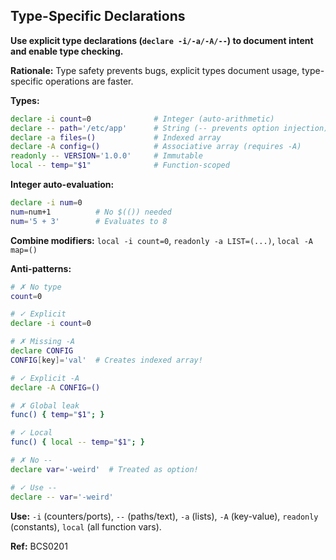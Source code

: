 ## Type-Specific Declarations

**Use explicit type declarations (`declare -i/-a/-A/--`) to document intent and enable type checking.**

**Rationale:** Type safety prevents bugs, explicit types document usage, type-specific operations are faster.

**Types:**

```bash
declare -i count=0              # Integer (auto-arithmetic)
declare -- path='/etc/app'      # String (-- prevents option injection)
declare -a files=()             # Indexed array
declare -A config=()            # Associative array (requires -A)
readonly -- VERSION='1.0.0'     # Immutable
local -- temp="$1"              # Function-scoped
```

**Integer auto-evaluation:**
```bash
declare -i num=0
num=num+1          # No $(()) needed
num='5 + 3'        # Evaluates to 8
```

**Combine modifiers:** `local -i count=0`, `readonly -a LIST=(...)`, `local -A map=()`

**Anti-patterns:**
```bash
# ✗ No type
count=0

# ✓ Explicit
declare -i count=0

# ✗ Missing -A
declare CONFIG
CONFIG[key]='val'  # Creates indexed array!

# ✓ Explicit -A
declare -A CONFIG=()

# ✗ Global leak
func() { temp="$1"; }

# ✓ Local
func() { local -- temp="$1"; }

# ✗ No --
declare var='-weird'  # Treated as option!

# ✓ Use --
declare -- var='-weird'
```

**Use:** `-i` (counters/ports), `--` (paths/text), `-a` (lists), `-A` (key-value), `readonly` (constants), `local` (all function vars).

**Ref:** BCS0201
